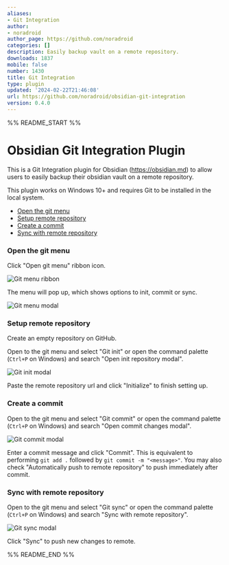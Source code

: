 ```yaml
---
aliases:
- Git Integration
author:
- noradroid
author_page: https://github.com/noradroid
categories: []
description: Easily backup vault on a remote repository.
downloads: 1837
mobile: false
number: 1430
title: Git Integration
type: plugin
updated: '2024-02-22T21:46:08'
url: https://github.com/noradroid/obsidian-git-integration
version: 0.4.0
---
```


%% README_START %%

# Obsidian Git Integration Plugin

This is a Git Integration plugin for Obsidian (https://obsidian.md) to allow users to easily backup their obsidian vault on a remote repository.

This plugin works on Windows 10+ and requires Git to be installed in the local system.

- [Open the git menu](#open-the-git-menu)
- [Setup remote repository](#setup-remote-repository)
- [Create a commit](#create-a-commit)
- [Sync with remote repository](#sync-with-remote-repository)

### Open the git menu

Click "Open git menu" ribbon icon.

![Git menu ribbon](https://raw.githubusercontent.com/noradroid/obsidian-git-integration/HEAD/docs/images/image.png)

The menu will pop up, which shows options to init, commit or sync.

![Git menu modal](https://raw.githubusercontent.com/noradroid/obsidian-git-integration/HEAD/docs/images/image-1.png)

### Setup remote repository

Create an empty repository on GitHub.

Open to the git menu and select "Git init" or open the command palette (`Ctrl+P` on Windows) and search "Open init repository modal".

![Git init modal](https://raw.githubusercontent.com/noradroid/obsidian-git-integration/HEAD/docs/images/image-2.png)

Paste the remote repository url and click "Initialize" to finish setting up.

### Create a commit

Open to the git menu and select "Git commit" or open the command palette (`Ctrl+P` on Windows) and search "Open commit changes modal".

![Git commit modal](https://raw.githubusercontent.com/noradroid/obsidian-git-integration/HEAD/docs/images/image-3.png)

Enter a commit message and click "Commit". This is equivalent to performing `git add .` followed by `git commit -m "<message>"`.
You may also check "Automatically push to remote repository" to push immediately after commit.

### Sync with remote repository

Open to the git menu and select "Git sync" or open the command palette (`Ctrl+P` on Windows) and search "Sync with remote repository".

![Git sync modal](https://raw.githubusercontent.com/noradroid/obsidian-git-integration/HEAD/docs/images/image-4.png)

Click "Sync" to push new changes to remote.


%% README_END %%